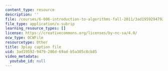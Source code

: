 ```yaml
---
content_type: resource
description: ''
file: /courses/6-006-introduction-to-algorithms-fall-2011/3ad195929479286d69adb5a305c8cb85_ocZMDMZwhCY.srt
file_type: application/x-subrip
learning_resource_types: []
license: https://creativecommons.org/licenses/by-nc-sa/4.0/
ocw_type: OCWFile
resourcetype: Other
title: 3play caption file
uid: 3ad19592-9479-286d-69ad-b5a305c8cb85
video_metadata:
  youtube_id: null
---
```

